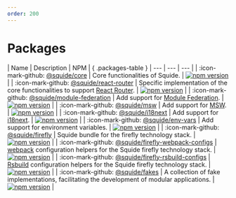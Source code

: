 ```yaml
---
order: 200
---
```


# Packages

<style>
.packages-table th:first-of-type {
    width: 40% !important;
}

.packages-table th:nth-of-type(3) {
    min-width: 120px !important;
}
</style>

| Name | Description | NPM | { .packages-table }
| --- | --- | --- |
| :icon-mark-github: [@squide/core](https://github.com/workleap/wl-squide/tree/main/packages/core) | Core functionalities of Squide. | [![npm version](https://img.shields.io/npm/v/@squide/core)](https://www.npmjs.com/package/@squide/core) |
| :icon-mark-github: [@squide/react-router](https://github.com/workleap/wl-squide/tree/main/packages/react-router) | Specific implementation of the core functionalities to support [React Router](https://reactrouter.com/en/main). | [![npm version](https://img.shields.io/npm/v/@squide/react-router)](https://www.npmjs.com/package/@squide/react-router) |
| :icon-mark-github: [@squide/module-federation](https://github.com/workleap/wl-squide/tree/main/packages/module-federation) | Add support for [Module Federation](https://module-federation.io/). | [![npm version](https://img.shields.io/npm/v/@squide/module-federation)](https://www.npmjs.com/package/@squide/module-federation) |
| :icon-mark-github: [@squide/msw](https://github.com/workleap/wl-squide/tree/main/packages/msw) | Add support for [MSW](https://mswjs.io/). | [![npm version](https://img.shields.io/npm/v/@squide/msw)](https://www.npmjs.com/package/@squide/msw) |
| :icon-mark-github: [@squide/i18next](https://github.com/workleap/wl-squide/tree/main/packages/i18next) | Add support for [i18next](https://www.i18next.com/). | [![npm version](https://img.shields.io/npm/v/@squide/i18next)](https://www.npmjs.com/package/@squide/i18next) |
| :icon-mark-github: [@squide/env-vars](https://github.com/workleap/wl-squide/tree/main/packages/env-vars) | Add support for environment variables. | [![npm version](https://img.shields.io/npm/v/@squide/env-vars)](https://www.npmjs.com/package/@squide/env-vars) |
| :icon-mark-github: [@squide/firefly](https://github.com/workleap/wl-squide/tree/main/packages/firefly) | Squide bundle for the firefly technology stack. | [![npm version](https://img.shields.io/npm/v/@squide/firefly)](https://www.npmjs.com/package/@squide/firefly) |
| :icon-mark-github: [@squide/firefly-webpack-configs](https://github.com/workleap/wl-squide/tree/main/packages/firefly-webpack-configs) | [webpack](https://webpack.js.org/) configuration helpers for the Squide firefly technology stack. | [![npm version](https://img.shields.io/npm/v/@squide/firefly-webpack-configs)](https://www.npmjs.com/package/@squide/firefly-webpack-configs) |
| :icon-mark-github: [@squide/firefly-rsbuild-configs](https://github.com/workleap/wl-squide/tree/main/packages/firefly-rsbuild-configs) | [Rsbuild](https://rsbuild.dev/) configuration helpers for the Squide firefly technology stack. | [![npm version](https://img.shields.io/npm/v/@squide/firefly-rsbuild-configs)](https://www.npmjs.com/package/@squide/firefly-rsbuild-configs) |
| :icon-mark-github: [@squide/fakes](https://github.com/workleap/wl-squide/tree/main/packages/fakes) | A collection of fake implementations, facilitating the development of modular applications. | [![npm version](https://img.shields.io/npm/v/@squide/fakes)](https://www.npmjs.com/package/@squide/fakes) |
